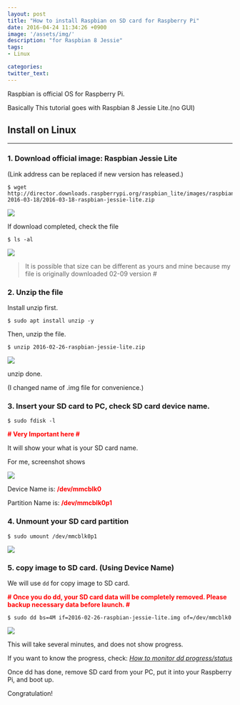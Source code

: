 ```yaml
---
layout: post
title: "How to install Raspbian on SD card for Raspberry Pi"
date: 2016-04-24 11:34:26 +0900
image: '/assets/img/'
description: "for Raspbian 8 Jessie"
tags:
- Linux

categories:
twitter_text:
---
```


Raspbian is official OS for Raspberry Pi.

Basically This tutorial goes with Raspbian 8 Jessie Lite.(no GUI)

## Install on Linux
---

### 1. Download official image: Raspbian Jessie Lite

(Link address can be replaced if new version has released.)

```shell
$ wget http://director.downloads.raspberrypi.org/raspbian_lite/images/raspbian_lite-2016-03-18/2016-03-18-raspbian-jessie-lite.zip
```

<a href="https://minibrary.com/blogimg/img20160306-002.png" data-lightbox="11"><img src="https://minibrary.com/blogimg/img20160306-002.png"></a>

If download completed, check the file

```shell
$ ls -al
```

<a href="https://minibrary.com/blogimg/img20160306-003.png" data-lightbox="11"><img src="https://minibrary.com/blogimg/img20160306-003.png"></a>

> It is possible that size can be different as yours and mine because my file is originally downloaded 02-09 version #

### 2. Unzip the file

Install unzip first.

```shell
$ sudo apt install unzip -y
```

Then, unzip the file.

```shell
$ unzip 2016-02-26-raspbian-jessie-lite.zip
```

<a href="https://minibrary.com/blogimg/img20160306-005.png" data-lightbox="11"><img src="https://minibrary.com/blogimg/img20160306-005.png"></a>

unzip done.

(I changed name of .img file for convenience.)

### 3. Insert your SD card to PC, check SD card device name.

```shell
$ sudo fdisk -l
```

<strong><span style="color: red;"># Very Important here #</span></strong>

It will show your what is your SD card name.

For me, screenshot shows

<a href="https://minibrary.com/blogimg/img20160306-006.png" data-lightbox="11"><img src="https://minibrary.com/blogimg/img20160306-006.png"></a>

Device Name is: <strong><span style="color: red;">/dev/mmcblk0</span></strong>

Partition Name is: <strong><span style="color: red;">/dev/mmcblk0p1</span></strong>

### 4. Unmount your SD card partition

```shell
$ sudo umount /dev/mmcblk0p1
```
<a href="https://minibrary.com/blogimg/img20160306-007.png" data-lightbox="11"><img src="https://minibrary.com/blogimg/img20160306-007.png"></a>

### 5. copy image to SD card. (Using Device Name)

We will use `dd` for copy image to SD card.

<strong><span style="color: red;"># Once you do dd, your SD card data will be completely removed. Please backup necessary data before launch. #</span></strong>

```shell
$ sudo dd bs=4M if=2016-02-26-raspbian-jessie-lite.img of=/dev/mmcblk0
```

<a href="https://minibrary.com/blogimg/img20160306-008.png" data-lightbox="11"><img src="https://minibrary.com/blogimg/img20160306-008.png"></a>

This will take several minutes, and does not show progress.

If you want to know the progress, check: [_How to monitor dd progress/status_](http://en.minibrary.com/13)

Once dd has done, remove SD card from your PC, put it into your Raspberry Pi, and boot up.

Congratulation!
